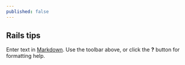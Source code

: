 ```yaml
---
published: false
---
```

## Rails tips

Enter text in [Markdown](http://daringfireball.net/projects/markdown/). Use the toolbar above, or click the **?** button for formatting help.
